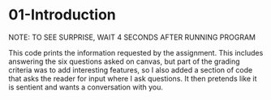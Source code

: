 # 01-Introduction

NOTE: TO SEE SURPRISE, WAIT 4 SECONDS AFTER RUNNING PROGRAM

This code prints the information requested by the assignment. This includes answering the six 
questions asked on canvas, but part of the grading criteria was to add interesting features, 
so I also added a section of code that asks the reader for input where I ask questions. It 
then pretends like it is sentient and wants a conversation with you.






